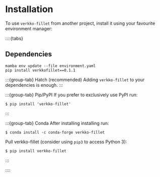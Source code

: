 # Installation

To use `verkko-fillet` from another project, install it using your favourite environment manager:

::::{tabs}

## Dependencies
```
mamba env update --file environment.yaml 
pip install verkkofillet==0.1.1

```

:::{group-tab} Hatch (recommended)
Adding `verkko-fillet` to your dependencies is enough.
:::

:::{group-tab} Pip/PyPI
If you prefer to exclusively use PyPI run:

```console
$ pip install 'verkko-fillet'
```
:::

:::{group-tab} Conda
After installing installing run:

```console
$ conda install -c conda-forge verkko-fillet
```

Pull verkko-fillet (consider using `pip3` to access Python 3):

```console
$ pip install verkko-fillet
```
:::

::::
